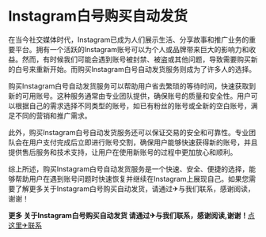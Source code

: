 # Instagram白号购买自动发货

在当今社交媒体时代，Instagram已成为人们展示生活、分享故事和推广业务的重要平台。拥有一个活跃的Instagram账号可以为个人或品牌带来巨大的影响力和收益。然而，有时候我们可能会遇到账号被封禁、被盗或其他问题，导致需要购买新的白号来重新开始。而购买Instagram白号自动发货服务则成为了许多人的选择。

购买Instagram白号自动发货服务可以帮助用户省去繁琐的等待时间，快速获取到新的可用账号。这种服务通常由专业团队提供，确保账号的质量和安全性。用户可以根据自己的需求选择不同类型的账号，如已有粉丝的账号或全新的空白账号，满足不同的营销和推广需求。

此外，购买Instagram白号自动发货服务还可以保证交易的安全和可靠性。专业团队会在用户支付完成后立即进行账号交割，确保用户能够快速获得新的账号，并且提供售后服务和技术支持，让用户在使用新账号的过程中更加放心和顺利。

综上所述，购买Instagram白号自动发货服务是一个快速、安全、便捷的选择，能够帮助用户在遇到账号问题时快速恢复并继续在Instagram上展现自己。如果您需要了解更多关于Instagram白号购买自动发货，请通过✈与我们联系，感谢阅读，谢谢！

**更多 关于Instagram白号购买自动发货 请通过✈与我们联系，感谢阅读,谢谢！**[点这里✈联系](https://sms.k02.cc)